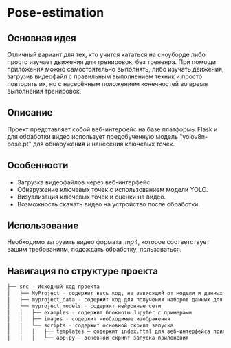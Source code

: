 # Pose-estimation

## Основная идея

Отличный вариант для тех, кто учится кататься на сноуборде либо просто изучает движения для тренировок, без трененра.
При помощи приложения можно самостоятельно выполнять, либо изучать движения, загрузив видеофайл с правильным выполнением
техник и просто повторять их, но с насесённым положением конечностей во время выполнения тренировок.

## Описание

Проект представляет собой веб-интерфейс на базе платформы Flask и для обработки видео использует предобученную модель "yolov8n-pose.pt" для обнаружения и нанесения ключевых точек.

## Особенности

- Загрузка видеофайлов через веб-интерфейс.
- Обнаружение ключевых точек с использованием модели YOLO.
- Визуализация ключевых точек и оценки на видео.
- Возможность скачать видео на устройство после обработки.

## Использование

Необходимо загрузить видео формата *.mp4*, которое соответствует вашим требованиям, подождать обработку, пользоваться.

## Навигация по структуре проекта

```bash
├── src - Исходный код проекта
│   ├── MyProject - содержит весь код, не зависящий от модели и данных
│   ├── myproject_data - содержит код для получения наборов данных для исследований
│   └── myproject_models - содержит нейронные сети
│   │   ├── examples - содержит блокноты Jupyter c примерами
│   │   ├── images - содержит необходимые изображения
│   │   └── scripts - содержит основной скрипт запуска
│   │   │   ├── templates — содержит index.html для веб-интерфейса приложения
│   │   │   └── app.py — основной скрипт запуска приложения
```


